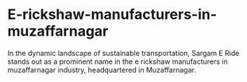 # E-rickshaw-manufacturers-in-muzaffarnagar
In the dynamic landscape of sustainable transportation, Sargam E Ride stands out as a prominent name in the e rickshaw manufacturers in muzaffarnagar industry, headquartered in Muzaffarnagar.
